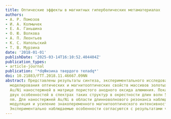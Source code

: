 ```yaml
---
title: Оптические эффекты в магнитных гиперболических метаматериалах
authors:
- А. Р. Помозов
- И. А. Колмычек
- Е. А. Ганьшина
- О. Ю. Волкова
- А. П. Леонтьев
- К. С. Напольский
- Т. В. Мурзина
date: '2018-01-01'
publishDate: '2025-03-14T16:10:52.404404Z'
publication_types:
- article-journal
publication: '*dqФизика твердого телаdq*'
doi: 10.21883/FTT.2018.11.46667.09NN
abstract: Представлены результаты синтеза, экспериментального исследования и численного
  моделирования оптических и магнитооптических свойств массивов золотых и двухслойных
  Au/Ni наностержней в матрице пористого анодного оксида алюминия. Показано наличие
  двух особенностей в спектрах таких структур в окрестности длин волн 520 и 700−800
  nm. Для наностержней Au/Ni в области длинноволнового резонанса наблюдается значительная
  модуляция и усиление знакопеременного магнитооптического интенсивностного эффекта.
  Экспериментально наблюдаемые особенности согласуются с результатами численного моделирования.
---
```

